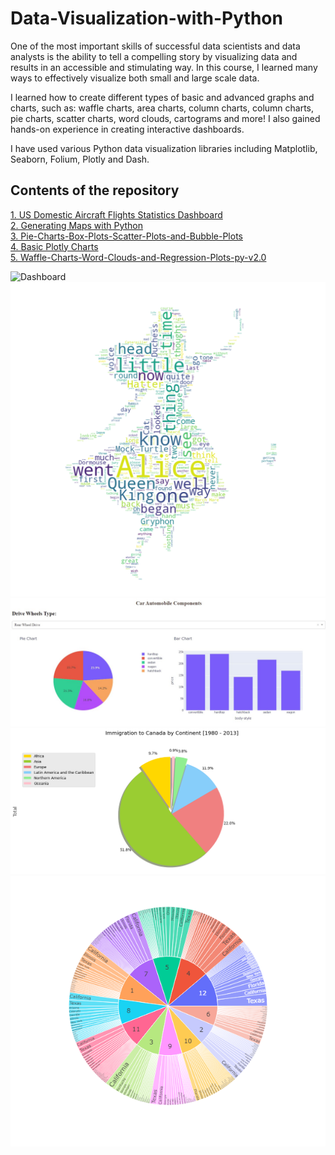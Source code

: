 # Data-Visualization-with-Python
One of the most important skills of successful data scientists and data analysts is the ability to tell a compelling story by visualizing data and results in an accessible and stimulating way. In this course, I learned many ways to effectively visualize both small and large scale data.

I learned how to create different types of basic and advanced graphs and charts, such as: waffle charts, area charts, column charts, column charts, pie charts, scatter charts, word clouds, cartograms and more! I also gained hands-on experience in creating interactive dashboards.

I have used various Python data visualization libraries including Matplotlib, Seaborn, Folium, Plotly and Dash.

## Contents of the repository

[1. US Domestic Aircraft Flights Statistics Dashboard](https://github.com/tina-ds/Data-Visualization-with-Python/blob/c269bfcb0c97fb901b0b7a6035fddafa900a07c0/US%20Domestic%20Aircraft%20Flights%20Statistics%20Dashboard/app.py)\
[2. Generating Maps with Python](https://github.com/tina-ds/Data-Visualization-with-Python/blob/c269bfcb0c97fb901b0b7a6035fddafa900a07c0/Generating%20Maps%20with%20Python.ipynb)\
[3. Pie-Charts-Box-Plots-Scatter-Plots-and-Bubble-Plots](https://github.com/tina-ds/Data-Visualization-with-Python/blob/c269bfcb0c97fb901b0b7a6035fddafa900a07c0/Pie-Charts-Box-Plots-Scatter-Plots-and-Bubble-Plots.ipynb)\
[4. Basic Plotly Charts](https://github.com/tina-ds/Data-Visualization-with-Python/blob/3a607dcf9bfc058b7531d50c65dede684b258b7a/Plotly_Basics.ipynb)\
[5. Waffle-Charts-Word-Clouds-and-Regression-Plots-py-v2.0](https://github.com/tina-ds/Data-Visualization-with-Python/blob/c269bfcb0c97fb901b0b7a6035fddafa900a07c0/Waffle-Charts-Word-Clouds-and-Regression-Plots-py-v2.0.ipynb)

![Dashboard](https://github.com/tina-ds/Data-Visualization-with-Python/blob/de510224406d64ce8df0d83786343fd49901c215/US%20Domestic%20Aircraft%20Flights%20Statistics%20Dashboard/Dashboard.gif)
![output_Alice](https://github.com/tina-ds/Data-Visualization-with-Python/blob/519027e865583e877d267222a4753af5d2d9dcf6/output_Alice.png)
![4](https://github.com/tina-ds/Data-Visualization-with-Python/blob/c3370e6e6093a8ac81613432b3acb2ab48ac8cf5/4.jpg)
![output](https://github.com/tina-ds/Data-Visualization-with-Python/blob/c262f4e5142674679f36a8f819bc838c53882df5/output.png)
![newplot](https://github.com/tina-ds/Data-Visualization-with-Python/blob/519027e865583e877d267222a4753af5d2d9dcf6/newplot.png)
